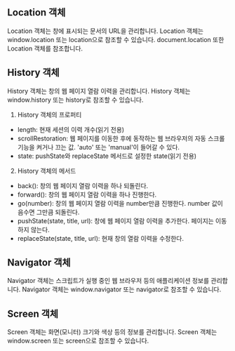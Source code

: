 ## Location 객체

Location 객체는 창에 표시되는 문서의 URL을 관리합니다. Location 객체는 window.location 또는 location으로 참조할 수 있습니다. document.location 또한 Location 객체를 참조합니다.

## History 객체

History 객체는 창의 웹 페이지 열람 이력을 관리합니다. History 객체는 window.history 또는 history로 참조할 수 있습니다.

1. History 객체의 프로퍼티

- length: 현재 세션의 이력 개수(읽기 전용)
- scrollRestoration: 웹 페이지를 이동한 후에 동작하는 웹 브라우저의 자동 스크롤 기능을 켜거나 끄는 값. 'auto' 또는 'manual'이 들어갈 수 있다.
- state: pushState와 replaceState 메서드로 설정한 state(읽기 전용)

2. History 객체의 메서드

- back(): 창의 웹 페이지 열람 이력을 하나 되돌린다.
- forward(): 창의 웹 페이지 열람 이력을 하나 진행한다.
- go(number): 창의 웹 페이지 열람 이력을 number만큼 진행한다. number 값이 음수면 그만큼 되돌린다.
- pushState(state, title, url): 창에 웹 페이지 열람 이력을 추가한다. 페이지는 이동하지 않는다.
- replaceState(state, title, url): 현재 창의 열람 이력을 수정한다.

## Navigator 객체

Navigator 객체는 스크립트가 실행 중인 웹 브라우저 등의 애플리케이션 정보를 관리합니다. Navigator 객체는 window.navigator 또는 navigator로 참조할 수 있습니다.

## Screen 객체

Screen 객체는 화면(모니터) 크기와 색상 등의 정보를 관리합니다. Screen 객체는 window.screen 또는 screen으로 참조할 수 있습니다.
